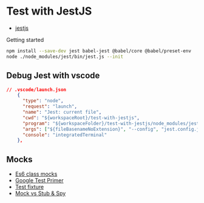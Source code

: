 # Test with JestJS

- [jestjs]()

Getting started

```bash
npm install --save-dev jest babel-jest @babel/core @babel/preset-env
node ./node_modules/jest/bin/jest.js --init
```

## Debug Jest with vscode

```json
// .vscode/launch.json
    {
      "type": "node",
      "request": "launch",
      "name": "Jest: current file",
      "cwd": "${workspaceRoot}/test-with-jestjs",
      "program": "${workspaceFolder}/test-with-jestjs/node_modules/jest/bin/jest.js",
      "args": ["${fileBasenameNoExtension}", "--config", "jest.config.js"],
      "console": "integratedTerminal"
    },
```

## Mocks

- [Es6 class mocks](https://jestjs.io/docs/es6-class-mocks)
- [Google Test Primer](https://github.com/google/googletest/blob/main/docs/primer.md#test-fixtures-using-the-same-data-configuration-for-multiple-tests-same-data-multiple-tests)
- [Test fixture](https://en.wikipedia.org/wiki/Test_fixture)
- [Mock vs Stub & Spy](https://www.javatpoint.com/mock-vs-stub-vs-spy)
